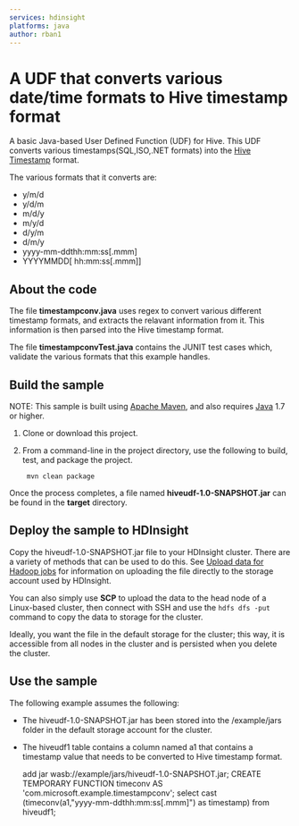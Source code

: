 ```yaml
---
services: hdinsight
platforms: java
author: rban1
---
```


# A UDF that converts various date/time formats to Hive timestamp format

A basic Java-based User Defined Function (UDF) for Hive.
This UDF converts various timestamps(SQL,ISO,.NET formats) into the [Hive Timestamp](https://cwiki.apache.org/confluence/display/Hive/LanguageManual+Types#LanguageManualTypes-Timestamps) format.

The various formats that it converts are:

* y/m/d
* y/d/m
* m/d/y
* m/y/d
* d/y/m
* d/m/y
* yyyy-mm-ddthh:mm:ss[.mmm]
* YYYYMMDD[ hh:mm:ss[.mmm]]

## About the code

The file __timestampconv.java__ uses regex to convert various different timestamp formats, and extracts the relavant information from it. This information is then parsed into the Hive timestamp format.

The file __timestampconvTest.java__ contains the JUNIT test cases which, validate the various formats that this example handles.

## Build the sample

NOTE: This sample is built using [Apache Maven](https://maven.apache.org), and also requires [Java](https://www.java.com) 1.7 or higher.

1. Clone or download this project.

2. From a command-line in the project directory, use the following to build, test, and package the project.

        mvn clean package

Once the process completes, a file named __hiveudf-1.0-SNAPSHOT.jar__ can be found in the __target__ directory.

## Deploy the sample to HDInsight

Copy the hiveudf-1.0-SNAPSHOT.jar file to your HDInsight cluster. There are a variety of methods that can be used to do this. See [Upload data for Hadoop jobs](https://azure.microsoft.com/en-us/documentation/articles/hdinsight-upload-data/) for information on uploading the file directly to the storage account used by HDInsight.

You can also simply use __SCP__ to upload the data to the head node of a Linux-based cluster, then connect with SSH and use the `hdfs dfs -put` command to copy the data to storage for the cluster.

Ideally, you want the file in the default storage for the cluster; this way, it is accessible from all nodes in the cluster and is persisted when you delete the cluster.

## Use the sample

The following example assumes the following:

* The hiveudf-1.0-SNAPSHOT.jar has been stored into the /example/jars folder in the default storage account for the cluster.

* The hiveudf1 table contains a column named a1 that contains a timestamp value that needs to be converted to Hive timestamp format.

    add jar wasb://example/jars/hiveudf-1.0-SNAPSHOT.jar;
    CREATE TEMPORARY  FUNCTION timeconv AS 'com.microsoft.example.timestampconv';
    select cast (timeconv(a1,"yyyy-mm-ddthh:mm:ss[.mmm]") as timestamp) from hiveudf1;
